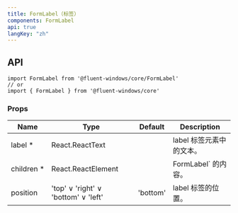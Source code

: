 ```yaml
---
title: FormLabel（标签）
components: FormLabel
api: true
langKey: "zh"
---
```


## API

```
import FormLabel from '@fluent-windows/core/FormLabel'
// or
import { FormLabel } from '@fluent-windows/core'
```

### Props

| Name | Type | Default | Description |
| --- | --- | --- | --- |
| label&nbsp;* | React.ReactText |  | label 标签元素中的文本。 |
| children&nbsp;* | React.ReactElement |  | FormLabel` 的内容。 |
| position | 'top' &or; 'right' &or; 'bottom' &or; 'left' | 'bottom' | label 标签的位置。 |
